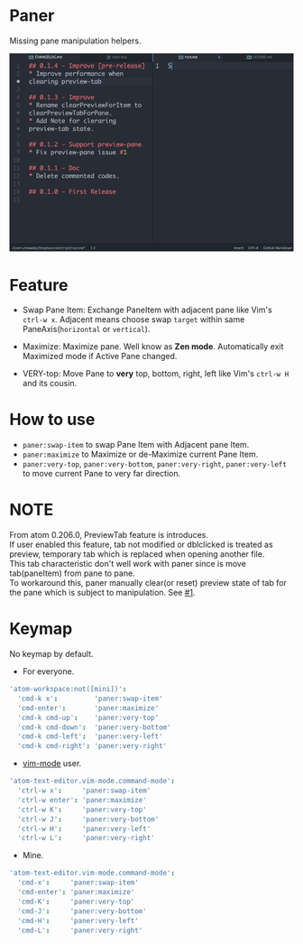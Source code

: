 # Paner

Missing pane manipulation helpers.

![gif](https://raw.githubusercontent.com/t9md/t9md/4407eb697d1f83a8ce6a16ce096a98a270980c3b/img/atom-paner.gif)

# Feature

* Swap Pane Item: Exchange PaneItem with adjacent pane like Vim's `ctrl-w x`. Adjacent means choose swap `target` within same PaneAxis(`horizontal` or `vertical`).

* Maximize: Maximize pane. Well know as **Zen mode**.
Automatically exit Maximized mode if Active Pane changed.

* VERY-top: Move Pane to **very** top, bottom, right, left like Vim's `ctrl-w H` and its cousin.

# How to use

* `paner:swap-item` to swap Pane Item with Adjacent pane Item.
* `paner:maximize` to Maximize or de-Maximize current Pane Item.
* `paner:very-top`, `paner:very-bottom`, `paner:very-right`, `paner:very-left` to move current Pane to very far direction.

# NOTE

From atom 0.206.0, PreviewTab feature is introduces.  
If user enabled this feature, tab not modified or dblclicked is treated as preview, temporary tab which is replaced when opening another file.  
This tab characteristic don't well work with paner since is move tab(paneItem) from pane to pane.  
To workaround this, paner manually clear(or reset) preview state of tab for the pane which is subject to manipulation. See [#1](https://github.com/t9md/atom-paner/issues/1).  

# Keymap
No keymap by default.

* For everyone.

```coffeescript
'atom-workspace:not([mini])':
  'cmd-k x':         'paner:swap-item'
  'cmd-enter':       'paner:maximize'
  'cmd-k cmd-up':    'paner:very-top'
  'cmd-k cmd-down':  'paner:very-bottom'
  'cmd-k cmd-left':  'paner:very-left'
  'cmd-k cmd-right': 'paner:very-right'
```

* [vim-mode](https://atom.io/packages/vim-mode) user.

```coffeescript
'atom-text-editor.vim-mode.command-mode':
  'ctrl-w x':     'paner:swap-item'
  'ctrl-w enter': 'paner:maximize'
  'ctrl-w K':     'paner:very-top'
  'ctrl-w J':     'paner:very-bottom'
  'ctrl-w H':     'paner:very-left'
  'ctrl-w L':     'paner:very-right'
```

* Mine.

```coffeescript
'atom-text-editor.vim-mode.command-mode':
  'cmd-x':     'paner:swap-item'
  'cmd-enter': 'paner:maximize'
  'cmd-K':     'paner:very-top'
  'cmd-J':     'paner:very-bottom'
  'cmd-H':     'paner:very-left'
  'cmd-L':     'paner:very-right'
```
